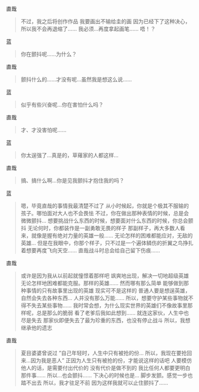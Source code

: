 直哉
> 不过，我之后将创作作品
> 我要画出不输给圭的画
> 因为已经下了这种决心，所以我不会再退缩了......
> 我必须...再度拿起画笔......
> 唔！？

蓝
> 你在颤抖呢......为什么？

直哉
> 颤抖什么的......才没有呢...虽然我是想这么说......

蓝
> 似乎有些兴奋呢...你在害怕什么吗？

直哉
> 才、才没害怕呢......

蓝
> 你太逞强了...真是的，草薙家的人都这样...

直哉
> 搞、搞什么啊...你是见我颤抖才抱住我的吗？

蓝
> 嗯，毕竟直哉的事情我最清楚不过了
> 从小时候起，你就是个极其不服输的孩子。哪怕面对大人也不会畏怯
> 不过，你在做出那种表情的时候，总是会微微颤抖...
> 想要挑战什么东西的时候，想要面对什么东西的时候，你总会颤抖
> 无论何时，你都装作是一副勇敢无畏的样子
> 那副样子，再大多数人看来，就像是握有绝对力量的英雄一般......
> 无论怎样的困难都能应对，无敌的英雄...
> 但是在我眼中，你那个样子，只不过是一个遍体鳞伤的折翼之鸟挣扎着想要再度飞向天空......
> 直哉战斗时总会给自己留下伤痕......

直哉
> 或许是因为我从以前起就憧憬着那样吧
> 飒爽地出现，解决一切地超级英雄
> 无论怎样地困难都能克服。那样的英雄......
> 然而哪有那么简单
> 能够做到那种事情的只有故事里出现的英雄
> 现实可不是这样的
> 普通人要是想逞英雄，自然会失去各种东西...
> 人并没有那么万能......
> 所以，想要守护某些事物就不得不失去某些事物......
> 我时常会想，为什么现实世界的英雄们不像故事里那样呢，总是那么的脆弱
> 看了老爹后我如此想到......
> 就连这家伙，人生中也尽是失去
> 那家伙即便失去了最为珍重的东西，也没有停止战斗
> 所以，我想继承他的遗志

直哉
> 夏目婆婆曾说过
> ”自己年轻时，人生中只有被抢的份...
> 所以，我现在要抢回来...因为我是恶人”
> 正因为人生只有被抢的份，才能说这样的话吧
> 人要模仿他人的话，是需要付出代价的
> 没有代价是做不到的
> 我比任何人都要更明白那件事......
> 所以...也会颤抖......
> 下决心的时候也是...
> 脚步发颤。感觉一步也踏不出去
> 所以，我才驻足不前
> 因为这样我就可以止住颤抖了......